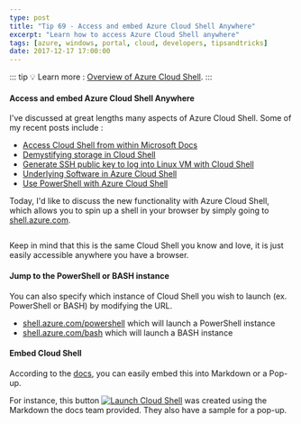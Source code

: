 ```yaml
---
type: post
title: "Tip 69 - Access and embed Azure Cloud Shell Anywhere"
excerpt: "Learn how to access Azure Cloud Shell anywhere"
tags: [azure, windows, portal, cloud, developers, tipsandtricks]
date: 2017-12-17 17:00:00
---
```


::: tip
:bulb: Learn more : [Overview of Azure Cloud Shell](https://docs.microsoft.com/azure/cloud-shell/overview?WT.mc_id=docs-azuredevtips-micrum).
:::

#### Access and embed Azure Cloud Shell Anywhere

I've discussed at great lengths many aspects of Azure Cloud Shell. Some of my recent posts include : 

* [Access Cloud Shell from within Microsoft Docs](https://microsoft.github.io/AzureTipsAndTricks/blog/tip11.html)
* [Demystifying storage in Cloud Shell](https://microsoft.github.io/AzureTipsAndTricks/blog/tip13.html)
* [Generate SSH public key to log into Linux VM with Cloud Shell](https://microsoft.github.io/AzureTipsAndTricks/blog/tip14.html)
* [Underlying Software in Azure Cloud Shell](https://microsoft.github.io/AzureTipsAndTricks/blog/tip15.html)
* [Use PowerShell with Azure Cloud Shell](https://microsoft.github.io/AzureTipsAndTricks/blog/tip17.html)

Today, I'd like to discuss the new functionality with Azure Cloud Shell, which allows you to spin up a shell in your browser by simply going to [shell.azure.com](http://shell.azure.com). 

<img :src="$withBase('/files/cloudshellbrowser1.png')">

Keep in mind that this is the same Cloud Shell you know and love, it is just easily accessible anywhere you have a browser. 

#### Jump to the PowerShell or BASH instance

You can also specify which instance of Cloud Shell you wish to launch (ex. PowerShell or BASH) by modifying the URL.

* [shell.azure.com/powershell](https://shell.azure.com/powershell) which will launch a PowerShell instance
* [shell.azure.com/bash](https://shell.azure.com/bash) which will launch a BASH instance

#### Embed Cloud Shell

According to the [docs](https://docs.microsoft.com/azure/cloud-shell/embed-cloud-shell?WT.mc_id=docs-azuredevtips-micrum), you can easily embed this into Markdown or a Pop-up. 

For instance, this button [![Launch Cloud Shell](https://shell.azure.com/images/launchcloudshell.png "Launch Cloud Shell")](https://shell.azure.com) was created using the Markdown the docs team provided. They also have a sample for a pop-up. 
